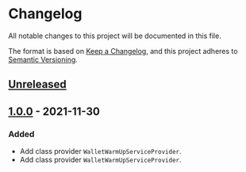 # Changelog
All notable changes to this project will be documented in this file.

The format is based on [Keep a Changelog](https://keepachangelog.com/en/1.0.0/),
and this project adheres to [Semantic Versioning](https://semver.org/spec/v2.0.0.html).

## [Unreleased]

## [1.0.0] - 2021-11-30
### Added
- Add class provider `WalletWarmUpServiceProvider`.
- Add class provider `WalletWarmUpServiceProvider`.

[Unreleased]: https://github.com/bavix/laravel-wallet-warmup/compare/1.0.0...develop
[1.0.0]: https://github.com/bavix/laravel-wallet-warmup/commit/3fad9a9e1ed58f3452d7ed1a6c52e0163110a57e
